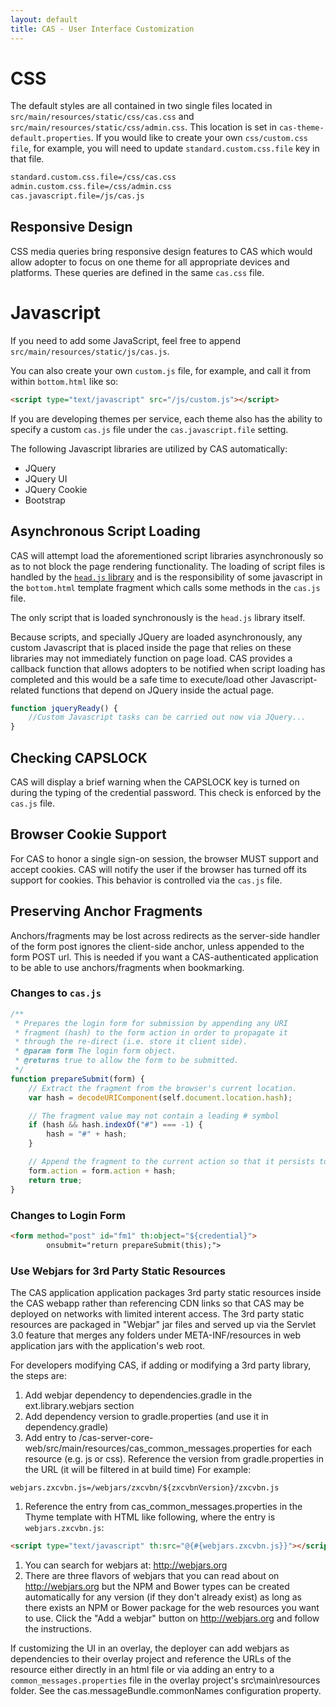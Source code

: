 ```yaml
---
layout: default
title: CAS - User Interface Customization
---
```


# CSS

The default styles are all contained in two single files located in `src/main/resources/static/css/cas.css` and `src/main/resources/static/css/admin.css`. This location is set in `cas-theme-default.properties`.
If you would like to create your own `css/custom.css file`, for example, you will need to update `standard.custom.css.file` key in that file.

```bash
standard.custom.css.file=/css/cas.css
admin.custom.css.file=/css/admin.css
cas.javascript.file=/js/cas.js
```

## Responsive Design

CSS media queries bring responsive design features to CAS which would allow adopter to focus on one theme for all appropriate devices and platforms. These queries are defined in the same `cas.css` file.

# Javascript

If you need to add some JavaScript, feel free to append `src/main/resources/static/js/cas.js`.

You can also create your own `custom.js` file, for example, and call it from within `bottom.html` like so:

```html
<script type="text/javascript" src="/js/custom.js"></script>
```

If you are developing themes per service, each theme also has the ability to specify a custom `cas.js` file under the `cas.javascript.file` setting.

The following Javascript libraries are utilized by CAS automatically:

* JQuery
* JQuery UI
* JQuery Cookie
* Bootstrap

## Asynchronous Script Loading
CAS will attempt load the aforementioned script libraries asynchronously so as to not block the page rendering functionality.
The loading of script files is handled by the [`head.js` library](http://headjs.com) and is the responsibility of some javascript in the `bottom.html` template fragment which calls some methods in the `cas.js` file.

The only script that is loaded synchronously is the `head.js` library itself.

Because scripts, and specially JQuery are loaded asynchronously, any custom Javascript that is placed inside the page
that relies on these libraries may not immediately function on page load. CAS provides a callback function that allows
adopters to be notified when script loading has completed and this would be a safe time to execute/load other Javascript-related
functions that depend on JQuery inside the actual page.

```javascript
function jqueryReady() {
    //Custom Javascript tasks can be carried out now via JQuery...
}
```

## Checking CAPSLOCK
CAS will display a brief warning when the CAPSLOCK key is turned on during the typing of the credential password. This check is enforced by the `cas.js` file.

## Browser Cookie Support
For CAS to honor a single sign-on session, the browser MUST support and accept cookies. CAS will notify the
user if the browser has turned off its support for cookies. This behavior is controlled via the `cas.js` file.

## Preserving Anchor Fragments
Anchors/fragments may be lost across redirects as the server-side handler of the form post ignores the client-side anchor, unless appended to the form POST url.
This is needed if you want a CAS-authenticated application to be able to use anchors/fragments when bookmarking.

### Changes to `cas.js`
```javascript
/**
 * Prepares the login form for submission by appending any URI
 * fragment (hash) to the form action in order to propagate it
 * through the re-direct (i.e. store it client side).
 * @param form The login form object.
 * @returns true to allow the form to be submitted.
 */
function prepareSubmit(form) {
    // Extract the fragment from the browser's current location.
    var hash = decodeURIComponent(self.document.location.hash);

    // The fragment value may not contain a leading # symbol
    if (hash && hash.indexOf("#") === -1) {
        hash = "#" + hash;
    }

    // Append the fragment to the current action so that it persists to the redirected URL.
    form.action = form.action + hash;
    return true;
}
```


### Changes to Login Form

```html
<form method="post" id="fm1" th:object="${credential}">
        onsubmit="return prepareSubmit(this);">
```

### Use Webjars for 3rd Party Static Resources
The CAS application application packages 3rd party static resources inside the CAS webapp rather than referencing CDN links so that CAS may be deployed on networks with limited interent access.
The 3rd party static resources are packaged in "Webjar" jar files and served up via the Servlet 3.0 feature 
that merges any folders under META-INF/resources in web application jars with the application's web root.

For developers modifying CAS, if adding or modifying a 3rd party library, the steps are:

1. Add webjar dependency to dependencies.gradle in the ext.library.webjars section
1. Add dependency version to gradle.properties (and use it in dependency.gradle)
1. Add entry to /cas-server-core-web/src/main/resources/cas_common_messages.properties for each resource (e.g. js or css). Reference the version from gradle.properties in the URL (it will be filtered in at build time) For example:
```
webjars.zxcvbn.js=/webjars/zxcvbn/${zxcvbnVersion}/zxcvbn.js
```
1. Reference the entry from cas_common_messages.properties in the Thyme template with HTML like following, where the entry is `webjars.zxcvbn.js`:
```html
<script type="text/javascript" th:src="@{#{webjars.zxcvbn.js}}"></script>
```
1. You can search for webjars at: http://webjars.org
1. There are three flavors of webjars that you can read about on http://webjars.org but the NPM and Bower types can be created automatically for any version (if they don't already exist) as long as there exists an NPM or Bower package for the web resources you want to use. Click the "Add a webjar" button on http://webjars.org and follow the instructions.

If customizing the UI in an overlay, the deployer can add webjars as dependencies to their overlay project and reference the URLs of the resource either directly in an html file or via adding an entry to a `common_messages.properties` file in the overlay project's src\main\resources folder. See the cas.messageBundle.commonNames configuration property. 
